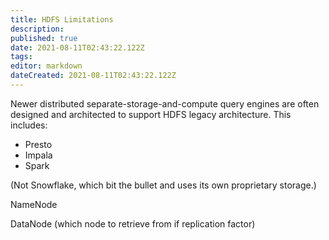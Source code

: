 ```yaml
---
title: HDFS Limitations
description: 
published: true
date: 2021-08-11T02:43:22.122Z
tags: 
editor: markdown
dateCreated: 2021-08-11T02:43:22.122Z
---
```


Newer distributed separate-storage-and-compute query engines are often designed and architected to support HDFS legacy architecture. This includes:
- Presto
- Impala
- Spark

(Not Snowflake, which bit the bullet and uses its own proprietary storage.)

NameNode

DataNode (which node to retrieve from if replication factor)
